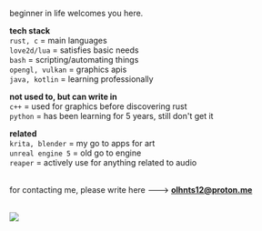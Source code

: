 beginner in life welcomes you here. 

**tech stack** \
`rust, c` = main languages \
`love2d/lua` = satisfies basic needs \
`bash` = scripting/automating things \
`opengl, vulkan` = graphics apis \
`java, kotlin` = learning professionally <br />

**not used to, but can write in** \
`c++` = used for graphics before discovering rust \
`python` = has been learning for 5 years, still don't get it <br />

**related** <br />
`krita, blender` = my go to apps for art <br />
`unreal engine 5` = old go to engine <br />
`reaper` = actively use for anything related to audio <br /> 

\
for contacting me, please write here ---> **olhnts12@proton.me** <br />

<!--[![LeetCode Stats](https://leetcard.jacoblin.cool/Krak9n?theme=dark&font=Abel&ext=activity)](https://leetcode.com/Krak9n/) ![Top Langs](https://github-readme-stats.vercel.app/api/top-langs/?username=Krak9n&layout=compact&theme=dark)]
-->

<!--![stats](https://github-readme-stats.vercel.app/api?username=Krak9n&show_icons=true&theme=tokyonight)![Top Langs](https://github-readme-stats.vercel.app/api/top-langs/?username=Krak9n&layout=compact&theme=tokyonight)
-->
\
![](https://github.com/Krak9n/Krak9n/blob/34927a0767502587f829b30b3b4a66a7d2066384/Untitled%20Project.gif)
